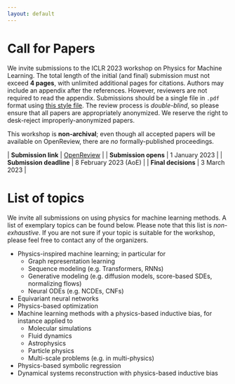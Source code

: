 ```yaml
---
layout: default
---
```


# Call for Papers

We invite submissions to the ICLR 2023 workshop on Physics for Machine Learning. The total length of the initial (and final) submission must not exceed **4 pages**, with unlimited additional pages for citations.
Authors may include an appendix after the references. However, reviewers are not required to read the appendix.
Submissions should be a single file in `.pdf` format using [this style file](assets/physics4ml_style.zip). The review process is
*double-blind*, so please ensure that all papers are appropriately
anonymized. We reserve the right to desk-reject improperly-anonymized
papers.

This workshop is **non-archival**; even though all accepted papers will be
available on OpenReview, there are *no* formally-published proceedings.

| **Submission link** | [OpenReview](https://openreview.net/group?id=ICLR.cc/2023/Workshop/Physics4ML) |
| **Submission opens** | 1 January 2023 |
| **Submission deadline** | 8 February 2023 (AoE) |
| **Final decisions** | 3 March 2023 |

# List of topics

We invite all submissions on using physics for machine learning methods. 
A list of exemplary topics can be found below. Please note that this list is *non-exhaustive*. 
If you are not sure if your topic is suitable for the workshop, please feel free to contact any of the organizers.

- Physics-inspired machine learning; in particular for 
	- Graph representation learning
	- Sequence modeling (e.g. Transformers, RNNs) 
	- Generative modeling (e.g. diffusion models, score-based SDEs, normalizing flows)
	- Neural ODEs (e.g. NCDEs, CNFs)
- Equivariant neural networks
- Physics-based optimization
- Machine learning methods with a physics-based inductive bias, for instance applied to
	- Molecular simulations
	- Fluid dynamics
	- Astrophysics
	- Particle physics
	- Multi-scale problems (e.g. in multi-physics)
- Physics-based symbolic regression
- Dynamical systems reconstruction with physics-based inductive bias
